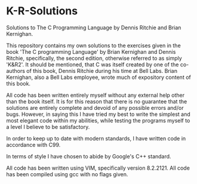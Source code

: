 # K-R-Solutions
Solutions to The C Programming Language by Dennis Ritchie and Brian Kernighan.

This repository contains my own solutions to the exercises given in the book
'The C programming Language' by Brian Kernighan and Dennis Ritchie, specifically,
the second edition, otherwise referred to as simply 'K&R2'. It should be mentioned,
that C was itself created by one of the co-authors of this book, Dennis Ritchie
during his time at Bell Labs. Brian Kernighan, also a Bell Labs employee, wrote much
of expository content of this book.

All code has been written entirely myself without any external help other than the book itself.
It is for this reason that there is no guarantee that the solutions are entirely
complete and devoid of any possible errors and/or bugs. However, in saying this
I have tried my best to write the simplest and most elegant code within my abilities,
while testing the programs myself to a level I believe to be satisfactory.

In order to keep up to date with modern standards, I have written code in
accordance with C99.

In terms of style I have chosen to abide by Google's C++ standard.

All code has been written using VIM, specifically version 8.2.2121. All code has been compiled
using gcc with no flags given.

